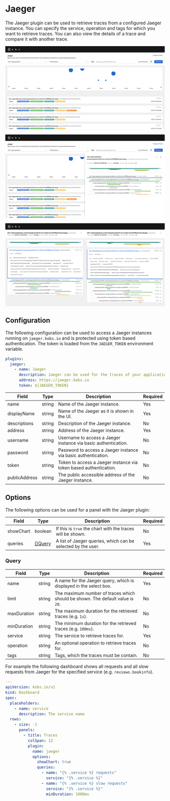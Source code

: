 # Jaeger

The Jaeger plugin can be used to retrieve traces from a configured Jaeger instance. You can specify the service, operation and tags for which you want to retrieve traces. You can also view the details of a trace and compare it with another trace.

![Traces](assets/jaeger-traces.png)

![Trace](assets/jaeger-trace.png)

![Compare Traces](assets/jaeger-compare-traces.png)

## Configuration

The following configuration can be used to access a Jaeger instances running on `jaeger.kobs.io` and is protected using token based authentication. The token is loaded from the `JAEGER_TOKEN` environment variable.

```yaml
plugins:
  jaeger:
    - name: Jaeger
      description: Jaeger can be used for the traces of your application.
      address: https://jaeger.kobs.io
      token: ${JAEGER_TOKEN}
```

| Field | Type | Description | Required |
| ----- | ---- | ----------- | -------- |
| name | string | Name of the Jaeger instance. | Yes |
| displayName | string | Name of the Jaeger as it is shown in the UI. | Yes |
| descriptions | string | Description of the Jaeger instance. | No |
| address | string | Address of the Jaeger instance. | Yes |
| username | string | Username to access a Jaeger instance via basic authentication. | No |
| password | string | Password to access a Jaeger instance via basic authentication. | No |
| token | string | Token to access a Jaeger instance via token based authentication. | No |
| publicAddress | string | The public accessible address of the Jaeger instance. | No |

## Options

The following options can be used for a panel with the Jaeger plugin:

| Field | Type | Description | Required |
| ----- | ---- | ----------- | -------- |
| showChart | boolean | If this is `true` the chart with the traces will be shown. | No |
| queries | [[]Query](#query) | A list of Jaeger queries, which can be selected by the user. | Yes |

### Query

| Field | Type | Description | Required |
| ----- | ---- | ----------- | -------- |
| name | string | A name for the Jaeger query, which is displayed in the select box. | Yes |
| limit | string | The maximum number of traces which should be shown. The default value is `20`. | No |
| maxDuration | string | The maximum duration for the retrieved traces (e.g. `1s`). | No |
| minDuration | string | The minimum duration for the retrieved traces (e.g. `100ms`). | No |
| service | string | The service to retrieve traces for. | Yes |
| operation | string | An optional operation to retrieve traces for. | No |
| tags | string | Tags, which the traces must be contain. | No |

For example the following dashboard shows all requests and all slow requests from Jaeger for the specified service (e.g. `reviews.bookinfo`).

```yaml
---
apiVersion: kobs.io/v1
kind: Dashboard
spec:
  placeholders:
    - name: service
      description: The service name
  rows:
    - size: -1
      panels:
        - title: Traces
          colSpan: 12
          plugin:
            name: jaeger
            options:
              showChart: true
              queries:
                - name: "{% .service %} requests"
                  service: "{% .service %}"
                - name: "{% .service %} slow requests"
                  service: "{% .service %}"
                  minDuration: 1000ms
```

